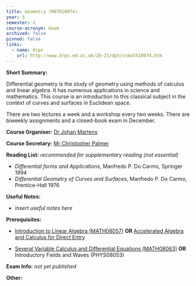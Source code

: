 ```yaml
---
title: Geometry (MATH10074)
year: 3
semester: 1 
course-acronym: Geom
archived: false
pinned: false
links:
  - name: drps
    url: http://www.drps.ed.ac.uk/20-21/dpt/cxmath10074.htm
---
```

**Short Summary:** 

Differential geometry is the study of geometry using methods of calculus and linear algebra. It has numerous applications in science and mathematics. This course is an introduction to this classical subject in the context of curves and surfaces in Euclidean space. 

There are two lectures a week and a workshop every two weeks. There are biweekly assignments and a closed-book exam in December.

**Course Organiser:** [Dr Johan Martens](<Johan.Martens@ed.ac.uk>)

**Course Secretary:** [Mr Christopher Palmer](<chris.palmer@ed.ac.uk>) 

**Reading List:** *recommended for supplementary reading (not essential)*

- *Differential forms and Applications*, Manfredo P. Do Carmo, Springer 1994
- *Differential Geometry of Curves and Surfaces*, Manfredo P. Do Carmo, Prentice-Hall 1976

**Useful Notes:**

- *insert useful notes here* 

**Prerequisites:** 

- [Introduction to Linear Algebra (MATH08057)](/math1#ila) **OR** [Accelerated Algebra and Calculus for Direct Entry](math1#aac)

- [Several Variable Calculus and Differential Equations (MATH08063)](/math2/#svcde) **OR** Introductory Fields and Waves (PHYS08053)

**Exam Info:** *not yet published*

**Other:**

